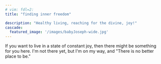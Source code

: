 ```yaml
---
# vim: fdl=2:
title: "finding inner freedom"

description: "Healthy living, reaching for the divine, joy!"
cascade:
  featured_image: '/images/babyJoseph-wide.jpg'
---
```

If you want to live in a state of constant joy, then there might be something for you here. I'm not there yet, but I'm on my way, and "There is no better place to be."

